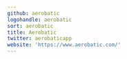 ```yaml
---
github: aerobatic
logohandle: aerobatic
sort: aerobatic
title: Aerobatic
twitter: aerobaticapp
website: 'https://www.aerobatic.com/'
---
```

